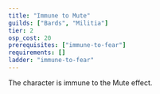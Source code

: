 ```yaml
---
title: "Immune to Mute"
guilds: ["Bards", "Militia"]
tier: 2
osp_cost: 20
prerequisites: ["immune-to-fear"]
requirements: []
ladder: "immune-to-fear"
---
```

The character is immune to the Mute effect.